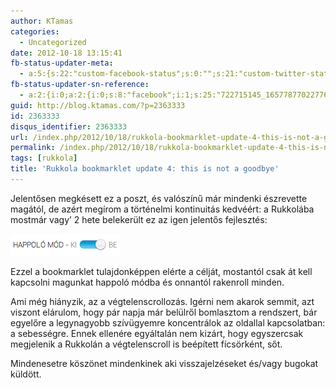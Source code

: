 ```yaml
---
author: KTamas
categories:
  - Uncategorized
date: 2012-10-18 13:15:41
fb-status-updater-meta:
  - a:5:{s:22:"custom-facebook-status";s:0:"";s:21:"custom-twitter-status";s:0:"";s:7:"fb-push";s:1:"1";s:7:"tw-push";s:1:"1";s:4:"push";s:1:"1";}
fb-status-updater-sn-reference:
  - a:2:{i:0;a:2:{i:0;s:8:"facebook";i:1;s:25:"722715145_165778770227764";}i:1;a:2:{i:0;s:7:"twitter";i:1;s:19:"2.5888911105683E+17";}}
guid: http://blog.ktamas.com/?p=2363333
id: 2363333
disqus_identifier: 2363333
url: /index.php/2012/10/18/rukkola-bookmarklet-update-4-this-is-not-a-goodbye/
permalink: /index.php/2012/10/18/rukkola-bookmarklet-update-4-this-is-not-a-goodbye/
tags: [rukkola]
title: 'Rukkola bookmarklet update 4: this is not a goodbye'
---
```


Jelentősen megkésett ez a poszt, és valószínű már mindenki észrevette magától, de azért megírom a történelmi kontinuitás kedvéért: a Rukkolába mostmár vagy&#8217; 2 hete belekerült ez az igen jelentős fejlesztés:

[<img class="aligncenter size-full wp-image-2363334" title="happolo mod" src="/wp-content/uploads/2012/10/6q.png" alt="" width="174" height="35" />](/wp-content/uploads/2012/10/6q.png)

Ezzel a bookmarklet tulajdonképpen elérte a célját, mostantól csak át kell kapcsolni magunkat happoló módba és onnantól rakenroll minden.

Ami még hiányzik, az a végtelenscrollozás. Igérni nem akarok semmit, azt viszont elárulom, hogy pár napja már belülről bomlasztom a rendszert, bár egyelőre a legynagyobb szívügyemre koncentrálok az oldallal kapcsolatban: a sebességre. Ennek ellenére egyáltalán nem kizárt, hogy egyszercsak megjelenik a Rukkolán a végtelenscroll is beépített fícsörként, sőt.

Mindenesetre köszönet mindenkinek aki visszajelzéseket és/vagy bugokat küldött.
